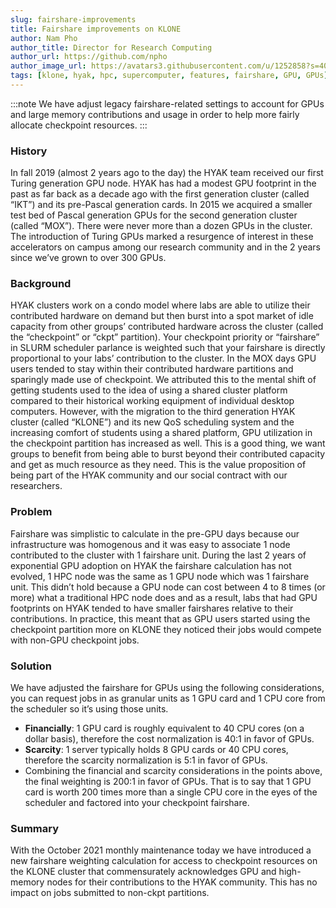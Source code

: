 ```yaml
---
slug: fairshare-improvements
title: Fairshare improvements on KLONE
author: Nam Pho
author_title: Director for Research Computing
author_url: https://github.com/npho
author_image_url: https://avatars3.githubusercontent.com/u/1252858?s=400&v=4
tags: [klone, hyak, hpc, supercomputer, features, fairshare, GPU, GPUs]
---
```


:::note
We have adjust legacy fairshare-related settings to account for GPUs and large memory contributions and usage in order to help more fairly allocate checkpoint resources.
:::

### History

In fall 2019 (almost 2 years ago to the day) the HYAK team received our first Turing generation GPU node. HYAK has had a modest GPU footprint in the past as far back as a decade ago with the first generation cluster (called “IKT”) and its pre-Pascal generation cards. In 2015 we acquired a smaller test bed of Pascal generation GPUs for the second generation cluster (called “MOX”). There were never more than a dozen GPUs in the cluster. The introduction of Turing GPUs marked a resurgence of interest in these accelerators on campus among our research community and in the 2 years since we’ve grown to over 300 GPUs.

### Background

HYAK clusters work on a condo model where labs are able to utilize their contributed hardware on demand but then burst into a spot market of idle capacity from other groups’ contributed hardware across the cluster (called the “checkpoint” or “ckpt” partition). Your checkpoint priority or “fairshare” in SLURM scheduler parlance is weighted such that your fairshare is directly proportional to your labs’ contribution to the cluster. In the MOX days GPU users tended to stay within their contributed hardware partitions and sparingly made use of checkpoint. We attributed this to the mental shift of getting students used to the idea of using a shared cluster platform compared to their historical working equipment of individual desktop computers. However, with the migration to the third generation HYAK cluster (called “KLONE”) and its new QoS scheduling system and the increasing comfort of students using a shared platform, GPU utilization in the checkpoint partition has increased as well. This is a good thing, we want groups to benefit from being able to burst beyond their contributed capacity and get as much resource as they need. This is the value proposition of being part of the HYAK community and our social contract with our researchers.

### Problem

Fairshare was simplistic to calculate in the pre-GPU days because our infrastructure was homogenous and it was easy to associate 1 node contributed to the cluster with 1 fairshare unit. During the last 2 years of exponential GPU adoption on HYAK the fairshare calculation has not evolved, 1 HPC node was the same as 1 GPU node which was 1 fairshare unit. This didn’t hold because a GPU node can cost between 4 to 8 times (or more) what a traditional HPC node does and as a result, labs that had GPU footprints on HYAK tended to have smaller fairshares relative to their contributions. In practice, this meant that as GPU users started using the checkpoint partition more on KLONE they noticed their jobs would compete with non-GPU checkpoint jobs.

### Solution

We have adjusted the fairshare for GPUs using the following considerations, you can request jobs in as granular units as 1 GPU card and 1 CPU core from the scheduler so it’s using those units.
* **Financially**: 1 GPU card is roughly equivalent to 40 CPU cores (on a dollar basis), therefore the cost normalization is 40:1 in favor of GPUs. 
* **Scarcity**: 1 server typically holds 8 GPU cards or 40 CPU cores, therefore the scarcity normalization is 5:1 in favor of GPUs.
* Combining the financial and scarcity considerations in the points above, the final weighting is 200:1 in favor of GPUs. That is to say that 1 GPU card is worth 200 times more than a single CPU core in the eyes of the scheduler and factored into your checkpoint fairshare.

### Summary

With the October 2021 monthly maintenance today we have introduced a new fairshare weighting calculation for access to checkpoint resources on the KLONE cluster that commensurately acknowledges GPU and high-memory nodes for their contributions to the HYAK community. This has no impact on jobs submitted to non-ckpt partitions.
